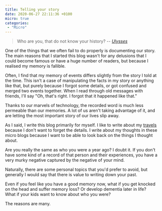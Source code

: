 ```yaml
---
title: Telling your story
date: 2020-06-27 22:11:36 +0100
micro: true
categories:
 - "Micro"
---
```


> Who are you, that do not know your history?
> -- <cite>[Ulysses](https://fallout.fandom.com/wiki/Ulysses)</cite>

One of the things that we often fail to do properly is documenting our story. The main reasons that I started this blog wasn't for any delusions that I could become famous or have a huge number of readers, but because I realised my memory is fallible.

Often, I find that my memory of events differs slightly from the story I told at the time. This isn't a case of manipulating the facts in my story or anything like that, but purely because I forgot some details, or got confused and merged two events together. When I read through old messages with friends, I'll say "Oh, that's right. I forgot that it happened like that."

Thanks to our marvels of technology, the recorded word is much less permeable than our memories. A lot of us aren't taking advantage of it, and are letting the most important story of our lives slip away.

As I said, I write this blog primarily for myself. I like to write about my [travels](/travel/) because I don't want to forget the details. I write about my thoughts in these micro blogs because I want to be able to look back on the things I thought about.

Are you really the same as who you were a year ago? I doubt it. If you don't have some kind of a record of that person and their experiences, you have a very murky negative captured by the negative of your mind.

Naturally, there are some personal topics that you'd prefer to avoid, but generally I would say that there is value to writing down your past.

Even if you feel like you have a good memory now, what if you get knocked on the head and suffer memory loss? Or develop dementia later in life? What if your kids want to know about who you were?

The reasons are many.
